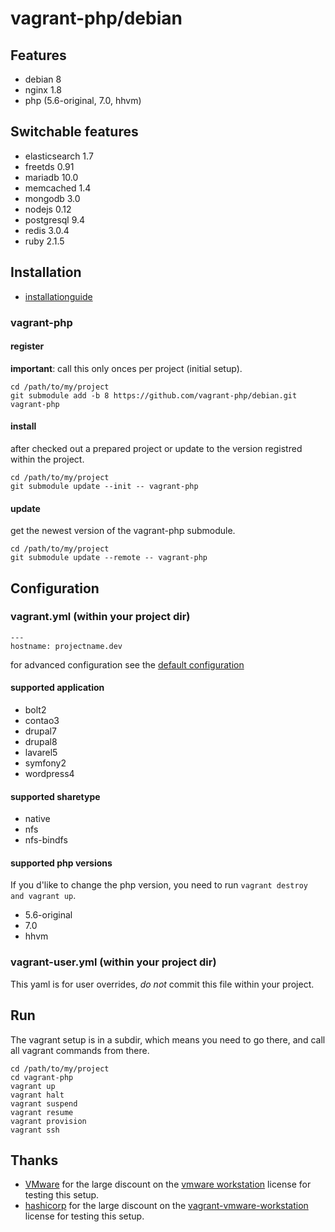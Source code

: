 # vagrant-php/debian

## Features

 * debian 8
 * nginx 1.8
 * php (5.6-original, 7.0, hhvm)

## Switchable features

 * elasticsearch 1.7
 * freetds 0.91
 * mariadb 10.0
 * memcached 1.4
 * mongodb 3.0
 * nodejs 0.12
 * postgresql 9.4
 * redis 3.0.4
 * ruby 2.1.5

## Installation

 * [installationguide][1]

### vagrant-php

#### register

**important**: call this only onces per project (initial setup).

```{.sh}
cd /path/to/my/project
git submodule add -b 8 https://github.com/vagrant-php/debian.git vagrant-php
```

#### install

after checked out a prepared project or update to the version registred within the project.

```{.sh}
cd /path/to/my/project
git submodule update --init -- vagrant-php
```

#### update

get the newest version of the vagrant-php submodule.

```{.sh}
cd /path/to/my/project
git submodule update --remote -- vagrant-php
```

## Configuration

### vagrant.yml (within your project dir)

```{.yml}
---
hostname: projectname.dev
```

for advanced configuration see the [default configuration][2]

#### supported application

 * bolt2
 * contao3
 * drupal7
 * drupal8
 * lavarel5
 * symfony2
 * wordpress4

#### supported sharetype

 * native
 * nfs
 * nfs-bindfs

#### supported php versions

If you d'like to change the php version, you need to run `vagrant destroy and vagrant up`.

 * 5.6-original
 * 7.0
 * hhvm

### vagrant-user.yml (within your project dir)

This yaml is for user overrides, *do not* commit this file within your project.

## Run

The vagrant setup is in a subdir, which means you need to go there, and call all vagrant commands from there.

```{.sh}
cd /path/to/my/project
cd vagrant-php
vagrant up
vagrant halt
vagrant suspend
vagrant resume
vagrant provision
vagrant ssh
```

## Thanks

 * [VMware][3] for the large discount on the [vmware workstation][4] license for testing this setup.
 * [hashicorp][5] for the large discount on the [vagrant-vmware-workstation][6] license for testing this setup.

[1]: https://github.com/vagrant-php/doc
[2]: vagrant-default.yml
[3]: https://www.vmware.com
[4]: https://www.vmware.com/products/workstation/features.html
[5]: https://hashicorp.com
[6]: https://www.vagrantup.com/vmware#buy-now

